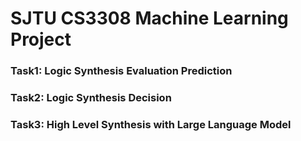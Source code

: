 # SJTU CS3308 Machine Learning Project

### Task1: Logic Synthesis Evaluation Prediction

### Task2: Logic Synthesis Decision

### Task3: High Level Synthesis with Large Language Model
